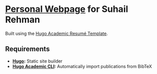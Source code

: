 # [Personal Webpage](https://suhailrehman.com) for Suhail Rehman

Built using the [Hugo Academic Resumé Template](https://github.com/wowchemy/starter-academic).

## Requirements
* **[Hugo](https://gohugo.io/):** Static site builder
* **[Hugo Academic CLI](https://github.com/wowchemy/hugo-academic-cli):** Automatically import publications from BibTeX

<!--
[![Analytics](https://ga-beacon.appspot.com/UA-78646709-2/starter-academic/readme?pixel)](https://github.com/igrigorik/ga-beacon)
-->
